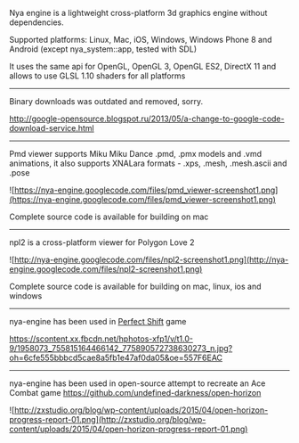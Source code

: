 Nya engine is a lightweight cross-platform 3d graphics engine without dependencies.

Supported platforms: Linux, Mac, iOS, Windows, Windows Phone 8 and Android (except nya\_system::app, tested with SDL)

It uses the same api for OpenGL, OpenGL 3, OpenGL ES2, DirectX 11 and allows to use GLSL 1.10 shaders for all platforms


---


Binary downloads was outdated and removed, sorry.

http://google-opensource.blogspot.ru/2013/05/a-change-to-google-code-download-service.html


---


Pmd viewer supports Miku Miku Dance .pmd, .pmx models and .vmd animations,
it also supports XNALara formats - .xps, .mesh, .mesh.ascii and .pose

![https://nya-engine.googlecode.com/files/pmd_viewer-screenshot1.png](https://nya-engine.googlecode.com/files/pmd_viewer-screenshot1.png)

Complete source code is available for building on mac


---


npl2 is a cross-platform viewer for Polygon Love 2

![http://nya-engine.googlecode.com/files/npl2-screenshot1.png](http://nya-engine.googlecode.com/files/npl2-screenshot1.png)

Complete source code is available for building on mac, linux, ios and windows


---


nya-engine has been used in [Perfect Shift](http://www.perfect-shift.com/) game

https://scontent.xx.fbcdn.net/hphotos-xfp1/v/t1.0-9/1958073_755815164466142_775890572738630273_n.jpg?oh=6cfe555bbbcd5cae8a5fb1e47af0da05&oe=557F6EAC


---


nya-engine has been used in open-source attempt to recreate an Ace Combat game https://github.com/undefined-darkness/open-horizon

![http://zxstudio.org/blog/wp-content/uploads/2015/04/open-horizon-progress-report-01.png](http://zxstudio.org/blog/wp-content/uploads/2015/04/open-horizon-progress-report-01.png)